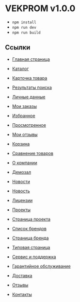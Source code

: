 # VEKPROM v1.0.0

-   <code>npm install</code>
-   <code>npm run dev</code>
-   <code>npm run build</code>

## Ссылки

-   [Главная страница](https://diprojectstudio.github.io/Vekprom/dist/)
-   [Каталог](https://diprojectstudio.github.io/Vekprom/dist/catalog)
-   [Карточка товара](https://diprojectstudio.github.io/Vekprom/dist/product)
-   [Результаты поиска](https://diprojectstudio.github.io/Vekprom/dist/search)

-   [Личные данные](https://diprojectstudio.github.io/Vekprom/dist/personal)
-   [Мои заказы](https://diprojectstudio.github.io/Vekprom/dist/personal-orders)
-   [Избранное](https://diprojectstudio.github.io/Vekprom/dist/personal-favourite)
-   [Просмотренное](https://diprojectstudio.github.io/Vekprom/dist/personal-viewed)
-   [Мои отзывы](https://diprojectstudio.github.io/Vekprom/dist/personal-reviews)
-   [Корзина](https://diprojectstudio.github.io/Vekprom/dist/cart)
-   [Сравнение товаров](https://diprojectstudio.github.io/Vekprom/dist/compare)

-   [О компании](https://diprojectstudio.github.io/Vekprom/dist/about)
-   [Демозал](https://diprojectstudio.github.io/Vekprom/dist/showroom)
-   [Новости](https://diprojectstudio.github.io/Vekprom/dist/news)
-   [Новость](https://diprojectstudio.github.io/Vekprom/dist/news-inner)
-   [Лицензии](https://diprojectstudio.github.io/Vekprom/dist/licenses)
-   [Проекты](https://diprojectstudio.github.io/Vekprom/dist/projects)
-   [Страница проекта](https://diprojectstudio.github.io/Vekprom/dist/project-page)
-   [Список брендов](https://diprojectstudio.github.io/Vekprom/dist/brands)
-   [Страница бренда](https://diprojectstudio.github.io/Vekprom/dist/brand-page)
-   [Типовая страница](https://diprojectstudio.github.io/Vekprom/dist/sample-page)
-   [Сервис и поддержка](https://diprojectstudio.github.io/Vekprom/dist/service-support)
-   [Гарантийное обслуживание](https://diprojectstudio.github.io/Vekprom/dist/service-support-sample)
-   [Доставка](https://diprojectstudio.github.io/Vekprom/dist/delivery)
-   [Отзывы](https://diprojectstudio.github.io/Vekprom/dist/reviews-page)
-   [Контакты](https://diprojectstudio.github.io/Vekprom/dist/contacts)
